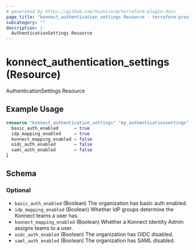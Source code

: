 ```yaml
---
# generated by https://github.com/hashicorp/terraform-plugin-docs
page_title: "konnect_authentication_settings Resource - terraform-provider-konnect"
subcategory: ""
description: |-
  AuthenticationSettings Resource
---
```


# konnect_authentication_settings (Resource)

AuthenticationSettings Resource

## Example Usage

```terraform
resource "konnect_authentication_settings" "my_authenticationsettings" {
  basic_auth_enabled      = true
  idp_mapping_enabled     = true
  konnect_mapping_enabled = false
  oidc_auth_enabled       = false
  saml_auth_enabled       = false
}
```

<!-- schema generated by tfplugindocs -->
## Schema

### Optional

- `basic_auth_enabled` (Boolean) The organization has basic auth enabled.
- `idp_mapping_enabled` (Boolean) Whether IdP groups determine the Konnect teams a user has.
- `konnect_mapping_enabled` (Boolean) Whether a Konnect Identity Admin assigns teams to a user.
- `oidc_auth_enabled` (Boolean) The organization has OIDC disabled.
- `saml_auth_enabled` (Boolean) The organization has SAML disabled.
